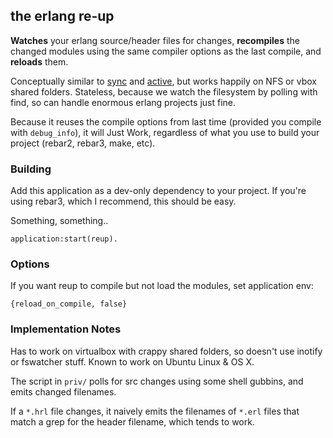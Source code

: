 ## the erlang re-up

**Watches** your erlang source/header files for changes, **recompiles** the
changed modules using the same compiler options as the last compile, and
**reloads** them.

Conceptually similar to [sync](https://github.com/rustyio/sync) and [active](https://github.com/synrc/active), but works happily on NFS or vbox shared folders. Stateless, because we watch the filesystem by
polling with find, so can handle enormous erlang projects just fine.

Because it reuses the compile options from last time (provided you
compile with `debug_info`), it will Just Work, regardless of what you use to build your project (rebar2, rebar3, make, etc).

### Building

Add this application as a dev-only dependency to your project. If you're
using rebar3, which I recommend, this should be easy.

Something, something..

    application:start(reup).

### Options

If you want reup to compile but not load the modules, set application env:

`{reload_on_compile, false}`


### Implementation Notes

Has to work on virtualbox with crappy shared folders, so doesn't use
inotify or fswatcher stuff. Known to work on Ubuntu Linux & OS X.

The script in `priv/` polls for src changes using some shell gubbins,
and emits changed filenames.

If a `*.hrl` file changes, it naively emits the filenames of `*.erl`
files that match a grep for the header filename, which tends to work.
